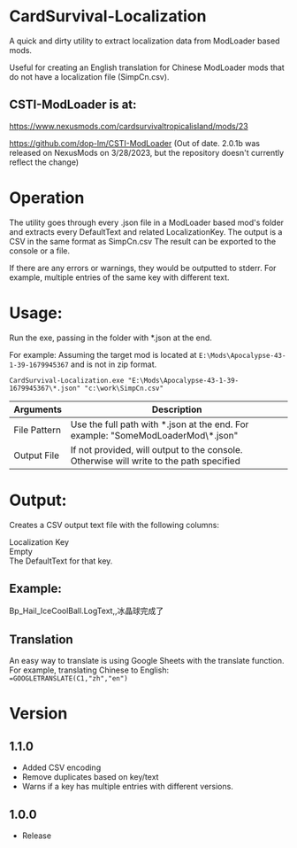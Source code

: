 # CardSurvival-Localization

A quick and dirty utility to extract localization data from ModLoader based mods.  

Useful for creating an English translation for Chinese ModLoader mods that do not have a localization file (SimpCn.csv).

## CSTI-ModLoader is at:

https://www.nexusmods.com/cardsurvivaltropicalisland/mods/23

https://github.com/dop-lm/CSTI-ModLoader  (Out of date.  2.0.1b was released on NexusMods on 3/28/2023, but the repository doesn't currently reflect the change)


# Operation
The utility goes through every .json file in a ModLoader based mod's folder and extracts every DefaultText and related LocalizationKey.
The output is a CSV in the same format as SimpCn.csv
The result can be exported to the console or a file.

If there are any errors or warnings, they would be outputted to stderr.  For example, multiple entries of the same key with different text.

# Usage:
Run the exe, passing in the folder with *.json at the end.

For example:
Assuming the target mod is located at `E:\Mods\Apocalypse-43-1-39-1679945367` and is not in zip format.

`CardSurvival-Localization.exe "E:\Mods\Apocalypse-43-1-39-1679945367\*.json" "c:\work\SimpCn.csv"`

|Arguments|Description|
|--|--|
|File Pattern|Use the full path with *.json at the end.  For example:  "SomeModLoaderMod\\\*.json"|
|Output File|If not provided, will output to the console.  Otherwise will write to the path specified|

# Output:
Creates a CSV output text file with the following columns:

Localization Key  
Empty  
The DefaultText for that key.  


## Example:
Bp_Hail_IceCoolBall.LogText,,冰晶球完成了

## Translation
An easy way to translate is using Google Sheets with the translate function.
For example, translating Chinese to English: `=GOOGLETRANSLATE(C1,"zh","en")`

# Version

## 1.1.0
* Added CSV encoding
* Remove duplicates based on key/text
* Warns if a key has multiple entries with different versions.

## 1.0.0
* Release